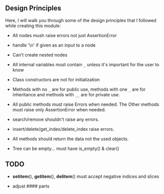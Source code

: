 

## Design Principles

Here, I will walk you through some of the design principles that I followed while creating this module:

- All nodes mush raise errors not just AssertionError

- handle '\n' if given as an input to a node

- Can't create nested nodes

- All internal variables must contain `_` unless it's important for the user to know




- Class constructors are not for initialization

- Methods with no `_` are for public use, methods with one `_` are for inheritance and methods with `__` are for private use.

- All public methods must raise Errors when needed. The Other methods must raise only AssertionError when needed.

- search/remove shouldn't raise any errors.

- insert/delete/get_index/delete_index raise errors.

- All methods should return the data not the used objects.

- Tree can be empty... must have is_empty() & clear()


## TODO

- __setitem__(), __getitem__(), __delitem__() must accept negative indices and slices

- adjust #### parts